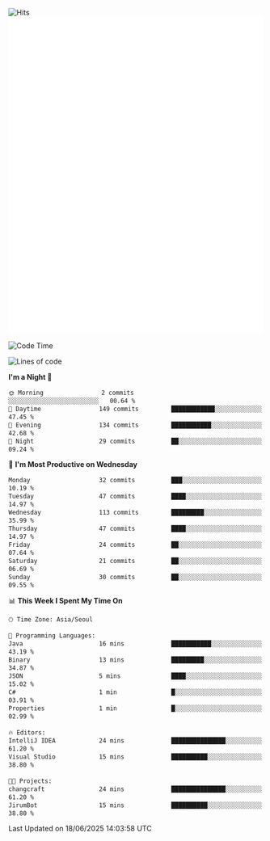 ![Hits](https://hits.seeyoufarm.com/api/count/incr/badge.svg?url=https%3A%2F%2Fgithub.com%2Fbabaisnyan&count_bg=%2379C83D&title_bg=%23555555&icon=apple.svg&icon_color=%23E7E7E7&title=hits&edge_flat=false)
<br/>
![Metrics](https://github.com/babaisnyan/babaisnyan/blob/main/github-metrics.svg)

<!--START_SECTION:waka-->
![Code Time](http://img.shields.io/badge/Code%20Time-1%2C549%20hrs%205%20mins-blue)

![Lines of code](https://img.shields.io/badge/From%20Hello%20World%20I%27ve%20Written-930.9%20thousand%20lines%20of%20code-blue)

**I'm a Night 🦉** 

```text
🌞 Morning                2 commits           ░░░░░░░░░░░░░░░░░░░░░░░░░   00.64 % 
🌆 Daytime                149 commits         ████████████░░░░░░░░░░░░░   47.45 % 
🌃 Evening                134 commits         ███████████░░░░░░░░░░░░░░   42.68 % 
🌙 Night                  29 commits          ██░░░░░░░░░░░░░░░░░░░░░░░   09.24 % 
```
📅 **I'm Most Productive on Wednesday** 

```text
Monday                   32 commits          ███░░░░░░░░░░░░░░░░░░░░░░   10.19 % 
Tuesday                  47 commits          ████░░░░░░░░░░░░░░░░░░░░░   14.97 % 
Wednesday                113 commits         █████████░░░░░░░░░░░░░░░░   35.99 % 
Thursday                 47 commits          ████░░░░░░░░░░░░░░░░░░░░░   14.97 % 
Friday                   24 commits          ██░░░░░░░░░░░░░░░░░░░░░░░   07.64 % 
Saturday                 21 commits          ██░░░░░░░░░░░░░░░░░░░░░░░   06.69 % 
Sunday                   30 commits          ██░░░░░░░░░░░░░░░░░░░░░░░   09.55 % 
```


📊 **This Week I Spent My Time On** 

```text
🕑︎ Time Zone: Asia/Seoul

💬 Programming Languages: 
Java                     16 mins             ███████████░░░░░░░░░░░░░░   43.19 % 
Binary                   13 mins             █████████░░░░░░░░░░░░░░░░   34.87 % 
JSON                     5 mins              ████░░░░░░░░░░░░░░░░░░░░░   15.02 % 
C#                       1 min               █░░░░░░░░░░░░░░░░░░░░░░░░   03.91 % 
Properties               1 min               █░░░░░░░░░░░░░░░░░░░░░░░░   02.99 % 

🔥 Editors: 
IntelliJ IDEA            24 mins             ███████████████░░░░░░░░░░   61.20 % 
Visual Studio            15 mins             ██████████░░░░░░░░░░░░░░░   38.80 % 

🐱‍💻 Projects: 
changcraft               24 mins             ███████████████░░░░░░░░░░   61.20 % 
JirumBot                 15 mins             ██████████░░░░░░░░░░░░░░░   38.80 % 
```


 Last Updated on 18/06/2025 14:03:58 UTC
<!--END_SECTION:waka-->
